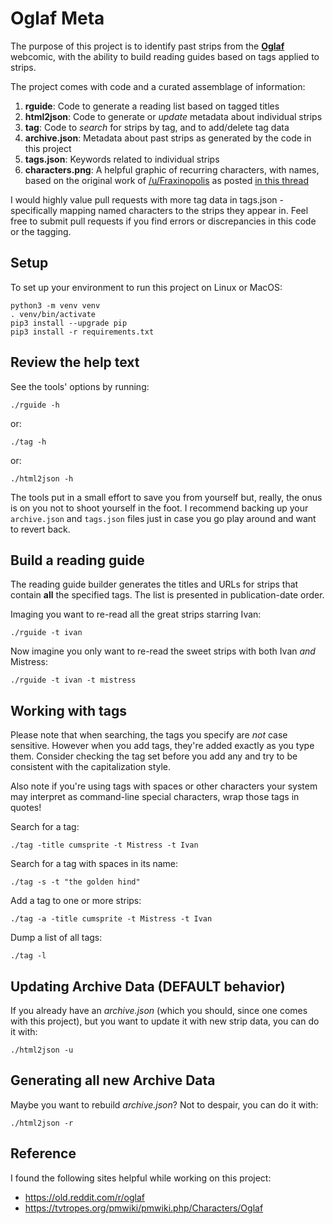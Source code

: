 # Oglaf Meta

The purpose of this project is to identify past strips from the __[Oglaf](https://oglaf.com/)__ webcomic,
with the ability to build reading guides based on tags applied to strips.

The project comes with code and a curated assemblage of information:
1. __rguide__: Code to generate a reading list based on tagged titles
2. __html2json__: Code to generate or _update_ metadata about individual strips
3. __tag__: Code to _search_ for strips by tag, and to add/delete tag data
4. __archive.json__: Metadata about past strips as generated by the code in this project
5. __tags.json__: Keywords related to individual strips
6. __characters.png__: A helpful graphic of recurring characters, with names, based on the
original work of [/u/Fraxinopolis](https://old.reddit.com/u/Fraxinopolis) as posted [in this thread](https://old.reddit.com/r/oglaf/comments/ijbsb9/chart_of_recurring_characters/)

I would highly value pull requests with more tag data in tags.json - specifically 
mapping named characters to the strips they appear in.  Feel free to submit pull 
requests if you find errors or discrepancies in this code or the tagging.

## Setup
To set up your environment to run this project on Linux or MacOS:
``` shell
python3 -m venv venv
. venv/bin/activate
pip3 install --upgrade pip
pip3 install -r requirements.txt
```

## Review the help text
See the tools' options by running:
``` shell
./rguide -h
```
or:
``` shell
./tag -h
```
or:
``` shell
./html2json -h
```

The tools put in a small effort to save you from yourself but, really, the onus is
on you not to shoot yourself in the foot.  I recommend backing up your `archive.json`
and `tags.json` files just in case you go play around and want to revert back.


## Build a reading guide
The reading guide builder generates the titles and URLs for strips that contain __all__
the specified tags.  The list is presented in publication-date order.

Imaging you want to re-read all the great strips starring Ivan:
``` shell
./rguide -t ivan
```

Now imagine you only want to re-read the sweet strips with both Ivan _and_ Mistress:
``` shell
./rguide -t ivan -t mistress
```


## Working with tags
Please note that when searching, the tags you specify are _not_ case sensitive.  However
when you add tags, they're added exactly as you type them.  Consider checking the tag set
before you add any and try to be consistent with the capitalization style.

Also note if you're using tags with spaces or other characters your system may
interpret as command-line special characters, wrap those tags in quotes!

Search for a tag:
``` shell
./tag -title cumsprite -t Mistress -t Ivan
```

Search for a tag with spaces in its name:
``` shell
./tag -s -t "the golden hind"
```

Add a tag to one or more strips:
``` shell
./tag -a -title cumsprite -t Mistress -t Ivan
```

Dump a list of all tags:
``` shell
./tag -l
```

## Updating Archive Data (DEFAULT behavior)
If you already have an _archive.json_ (which you should, since one comes with this project),
but you want to update it with new strip data, you can do it with:
```shell
./html2json -u
```

## Generating all new Archive Data
Maybe you want to rebuild _archive.json_?  Not to despair, you can do it with: 
``` shell
./html2json -r
```

## Reference
I found the following sites helpful while working on this project:
- https://old.reddit.com/r/oglaf
- https://tvtropes.org/pmwiki/pmwiki.php/Characters/Oglaf

